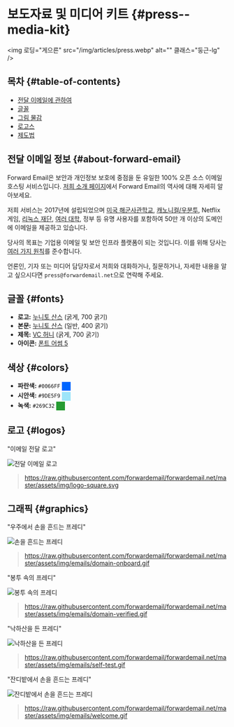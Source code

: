 # 보도자료 및 미디어 키트 {#press--media-kit}

<img 로딩="게으른" src="/img/articles/press.webp" alt="" 클래스="둥근-lg" />

## 목차 {#table-of-contents}

* [전달 이메일에 관하여](#about-forward-email)
* [글꼴](#fonts)
* [그림 물감](#colors)
* [로고스](#logos)
* [제도법](#graphics)

## 전달 이메일 정보 {#about-forward-email}

Forward Email은 보안과 개인정보 보호에 중점을 둔 유일한 100% 오픈 소스 이메일 호스팅 서비스입니다. [저희 소개 페이지](/about)에서 Forward Email의 역사에 대해 자세히 알아보세요.

저희 서비스는 2017년에 설립되었으며 [미국 해군사관학교](/blog/docs/federal-government-email-service-section-889-compliant), [캐노니컬/우분투](/blog/docs/canonical-ubuntu-email-enterprise-case-study), Netflix 게임, [리눅스 재단](/blog/docs/linux-foundation-email-enterprise-case-study), [여러 대학](/blog/docs/alumni-email-forwarding-university-case-study), 정부 등 유명 사용자를 포함하여 50만 개 이상의 도메인에 이메일을 제공하고 있습니다.

당사의 목표는 기업용 이메일 및 보안 인프라 플랫폼이 되는 것입니다. 이를 위해 당사는 [여러 가지 원칙](https://forwardemail.net/blog/docs/best-quantum-safe-encrypted-email-service#principles)를 준수합니다.

언론인, 기자 또는 미디어 담당자로서 저희와 대화하거나, 질문하거나, 자세한 내용을 알고 싶으시다면 `press@forwardemail.net`으로 연락해 주세요.

## 글꼴 {#fonts}

* **로고:** [누니토 산스](https://fonts.google.com/specimen/Nunito+Sans) (굵게, 700 굵기)
* **본문:** [누니토 산스](https://fonts.google.com/specimen/Nunito+Sans) (일반, 400 굵기)
* **제목:** [VC 허니](https://verycoolstudio.com/typefaces/honey) (굵게, 700 굵기)
* **아이콘:** [폰트 어썸 5](https://fontawesome.com/)

## 색상 {#colors}

* **파란색:** `#0066FF` <span style="vertical-align:middle;display:inline-block;padding:10px;background:#0066FF;"></span>
* **시안색:** `#9DE5F9` <span style="vertical-align:middle;display:inline-block;padding:10px;background:#9DE5F9;"></span>
* **녹색:** `#269C32` <span style="vertical-align:middle;display:inline-block;padding:10px;background:#269C32;"></span>

## 로고 {#logos}

"이메일 전달 로고"

![전달 이메일 로고](https://raw.githubusercontent.com/forwardemail/forwardemail.net/master/assets/img/logo-square.svg)

> <https://raw.githubusercontent.com/forwardemail/forwardemail.net/master/assets/img/logo-square.svg>

## 그래픽 {#graphics}

"우주에서 손을 흔드는 프레디"

![손을 흔드는 프레디](https://raw.githubusercontent.com/forwardemail/forwardemail.net/master/assets/img/emails/domain-onboard.gif)

> <https://raw.githubusercontent.com/forwardemail/forwardemail.net/master/assets/img/emails/domain-onboard.gif>

"봉투 속의 프레디"

![봉투 속의 프레디](https://raw.githubusercontent.com/forwardemail/forwardemail.net/master/assets/img/emails/domain-verified.gif)

> <https://raw.githubusercontent.com/forwardemail/forwardemail.net/master/assets/img/emails/domain-verified.gif>

"낙하산을 든 프레디"

![낙하산을 든 프레디](https://raw.githubusercontent.com/forwardemail/forwardemail.net/master/assets/img/emails/self-test.gif)

> <https://raw.githubusercontent.com/forwardemail/forwardemail.net/master/assets/img/emails/self-test.gif>

"잔디밭에서 손을 흔드는 프레디"

![잔디밭에서 손을 흔드는 프레디](https://raw.githubusercontent.com/forwardemail/forwardemail.net/master/assets/img/emails/welcome.gif)

> <https://raw.githubusercontent.com/forwardemail/forwardemail.net/master/assets/img/emails/welcome.gif>